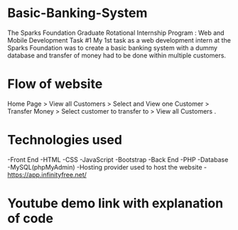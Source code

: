 # Basic-Banking-System
The Sparks Foundation Graduate Rotational Internship Program : Web and Mobile Development Task #1
My 1st task as a web development intern at the Sparks Foundation was to create a basic banking system with a dummy database and transfer of money had to be done within multiple customers.

# Flow of website
Home Page > View all Customers > Select and View one Customer > Transfer Money > Select customer to transfer to > View all Customers .

# Technologies used
-Front End
  -HTML
  -CSS
  -JavaScript
  -Bootstrap
-Back End
  -PHP
-Database
  -MySQL(phpMyAdmin)
-Hosting provider used to host the website
  -https://app.infinityfree.net/

# Youtube demo link with explanation of code






